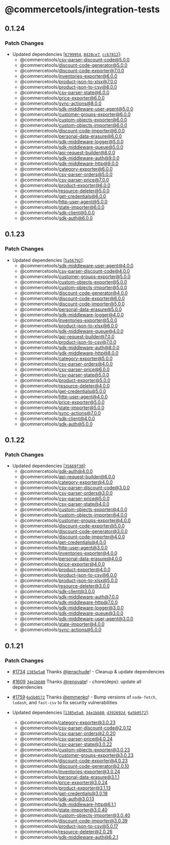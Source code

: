 # @commercetools/integration-tests

## 0.1.24

### Patch Changes

- Updated dependencies [[`6799954`](https://github.com/commercetools/nodejs/commit/67999547bcea6c5176289a04912e37c0fc68f29f), [`0d20ce7`](https://github.com/commercetools/nodejs/commit/0d20ce78f58b012106e1005249a7eaeae4faef40), [`ccb7812`](https://github.com/commercetools/nodejs/commit/ccb78121ba6a49cd1d5601db99b217058ec1e187)]:
  - @commercetools/csv-parser-discount-code@5.0.0
  - @commercetools/discount-code-generator@5.0.0
  - @commercetools/discount-code-exporter@7.0.0
  - @commercetools/inventories-exporter@6.0.0
  - @commercetools/product-json-to-xlsx@7.0.0
  - @commercetools/product-json-to-csv@8.0.0
  - @commercetools/csv-parser-state@6.0.0
  - @commercetools/price-exporter@6.0.0
  - @commercetools/sync-actions@8.0.0
  - @commercetools/sdk-middleware-user-agent@5.0.0
  - @commercetools/customer-groups-exporter@6.0.0
  - @commercetools/custom-objects-exporter@6.0.0
  - @commercetools/custom-objects-importer@6.0.0
  - @commercetools/discount-code-importer@6.0.0
  - @commercetools/personal-data-erasure@6.0.0
  - @commercetools/sdk-middleware-logger@5.0.0
  - @commercetools/sdk-middleware-queue@5.0.0
  - @commercetools/api-request-builder@8.0.0
  - @commercetools/sdk-middleware-auth@9.0.0
  - @commercetools/sdk-middleware-http@9.0.0
  - @commercetools/category-exporter@6.0.0
  - @commercetools/csv-parser-orders@5.0.0
  - @commercetools/csv-parser-price@7.0.0
  - @commercetools/product-exporter@6.0.0
  - @commercetools/resource-deleter@5.0.0
  - @commercetools/get-credentials@6.0.0
  - @commercetools/http-user-agent@5.0.0
  - @commercetools/state-importer@6.0.0
  - @commercetools/sdk-client@5.0.0
  - @commercetools/sdk-auth@6.0.0

## 0.1.23

### Patch Changes

- Updated dependencies [[`5a56792`](https://github.com/commercetools/nodejs/commit/5a5679256a4a7e4b90bc47b945b12acb4f70b411)]:
  - @commercetools/sdk-middleware-user-agent@4.0.0
  - @commercetools/csv-parser-discount-code@4.0.0
  - @commercetools/customer-groups-exporter@5.0.0
  - @commercetools/custom-objects-exporter@5.0.0
  - @commercetools/custom-objects-importer@5.0.0
  - @commercetools/discount-code-generator@4.0.0
  - @commercetools/discount-code-exporter@6.0.0
  - @commercetools/discount-code-importer@5.0.0
  - @commercetools/personal-data-erasure@5.0.0
  - @commercetools/sdk-middleware-logger@4.0.0
  - @commercetools/inventories-exporter@5.0.0
  - @commercetools/product-json-to-xlsx@6.0.0
  - @commercetools/sdk-middleware-queue@4.0.0
  - @commercetools/api-request-builder@7.0.0
  - @commercetools/product-json-to-csv@7.0.0
  - @commercetools/sdk-middleware-auth@8.0.0
  - @commercetools/sdk-middleware-http@8.0.0
  - @commercetools/category-exporter@5.0.0
  - @commercetools/csv-parser-orders@4.0.0
  - @commercetools/csv-parser-price@6.0.0
  - @commercetools/csv-parser-state@5.0.0
  - @commercetools/product-exporter@5.0.0
  - @commercetools/resource-deleter@4.0.0
  - @commercetools/get-credentials@5.0.0
  - @commercetools/http-user-agent@4.0.0
  - @commercetools/price-exporter@5.0.0
  - @commercetools/state-importer@5.0.0
  - @commercetools/sync-actions@7.0.0
  - @commercetools/sdk-client@4.0.0
  - @commercetools/sdk-auth@5.0.0

## 0.1.22

### Patch Changes

- Updated dependencies [[`35669f30`](https://github.com/commercetools/nodejs/commit/35669f30dbc4b24d59ec3df3f38417b1f2a77837)]:
  - @commercetools/sdk-auth@4.0.0
  - @commercetools/api-request-builder@6.0.0
  - @commercetools/category-exporter@4.0.0
  - @commercetools/csv-parser-discount-code@3.0.0
  - @commercetools/csv-parser-orders@3.0.0
  - @commercetools/csv-parser-price@5.0.0
  - @commercetools/csv-parser-state@4.0.0
  - @commercetools/custom-objects-exporter@4.0.0
  - @commercetools/custom-objects-importer@4.0.0
  - @commercetools/customer-groups-exporter@4.0.0
  - @commercetools/discount-code-exporter@5.0.0
  - @commercetools/discount-code-generator@3.0.0
  - @commercetools/discount-code-importer@4.0.0
  - @commercetools/get-credentials@4.0.0
  - @commercetools/http-user-agent@3.0.0
  - @commercetools/inventories-exporter@4.0.0
  - @commercetools/personal-data-erasure@4.0.0
  - @commercetools/price-exporter@4.0.0
  - @commercetools/product-exporter@4.0.0
  - @commercetools/product-json-to-csv@6.0.0
  - @commercetools/product-json-to-xlsx@5.0.0
  - @commercetools/resource-deleter@3.0.0
  - @commercetools/sdk-client@3.0.0
  - @commercetools/sdk-middleware-auth@7.0.0
  - @commercetools/sdk-middleware-http@7.0.0
  - @commercetools/sdk-middleware-logger@3.0.0
  - @commercetools/sdk-middleware-queue@3.0.0
  - @commercetools/sdk-middleware-user-agent@3.0.0
  - @commercetools/state-importer@4.0.0
  - @commercetools/sync-actions@5.0.0

## 0.1.21

### Patch Changes

- [#1734](https://github.com/commercetools/nodejs/pull/1734) [`1385e5a0`](https://github.com/commercetools/nodejs/commit/1385e5a0b649e088d67f2647b05a06dc02aca76b) Thanks [@jenschude](https://github.com/jenschude)! - Cleanup & update dependencies

* [#1609](https://github.com/commercetools/nodejs/pull/1609) [`34e1bb80`](https://github.com/commercetools/nodejs/commit/34e1bb8010225fcc5ea7459bdd93f330eb7dd37d) Thanks [@renovate](https://github.com/apps/renovate)! - chore(deps): update all dependencies

- [#1759](https://github.com/commercetools/nodejs/pull/1759) [`6a5b0572`](https://github.com/commercetools/nodejs/commit/6a5b05728f6fcb7e74e752962553870b9a89c1fe) Thanks [@emmenko](https://github.com/emmenko)! - Bump versions of `node-fetch`, `lodash`, and `fast-csv` to fix security vulnerabilities

- Updated dependencies [[`1385e5a0`](https://github.com/commercetools/nodejs/commit/1385e5a0b649e088d67f2647b05a06dc02aca76b), [`34e1bb80`](https://github.com/commercetools/nodejs/commit/34e1bb8010225fcc5ea7459bdd93f330eb7dd37d), [`d392692d`](https://github.com/commercetools/nodejs/commit/d392692d714b87ec04a1a4e2dac59946c713d213), [`6a5b0572`](https://github.com/commercetools/nodejs/commit/6a5b05728f6fcb7e74e752962553870b9a89c1fe)]:
  - @commercetools/category-exporter@3.0.23
  - @commercetools/csv-parser-discount-code@2.0.12
  - @commercetools/csv-parser-orders@2.0.20
  - @commercetools/csv-parser-price@4.0.24
  - @commercetools/csv-parser-state@3.0.22
  - @commercetools/custom-objects-exporter@3.0.23
  - @commercetools/customer-groups-exporter@3.0.23
  - @commercetools/discount-code-exporter@4.0.23
  - @commercetools/discount-code-generator@2.0.10
  - @commercetools/inventories-exporter@3.0.24
  - @commercetools/personal-data-erasure@3.1.1
  - @commercetools/price-exporter@3.0.24
  - @commercetools/product-exporter@3.1.13
  - @commercetools/get-credentials@3.0.18
  - @commercetools/sdk-auth@3.0.13
  - @commercetools/sdk-middleware-http@6.1.1
  - @commercetools/state-importer@3.0.40
  - @commercetools/custom-objects-importer@3.0.40
  - @commercetools/discount-code-importer@3.0.39
  - @commercetools/product-json-to-csv@5.0.17
  - @commercetools/resource-deleter@2.0.26
  - @commercetools/sdk-middleware-auth@6.2.1
